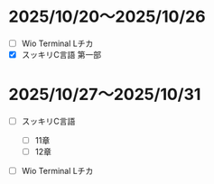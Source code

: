 # 2025/10/20〜2025/10/26
- [ ] Wio Terminal Lチカ
- [x] スッキリC言語 第一部

# 2025/10/27〜2025/10/31
- [ ] スッキリC言語
  - [ ] 11章
  - [ ] 12章  
- [ ] Wio Terminal Lチカ

